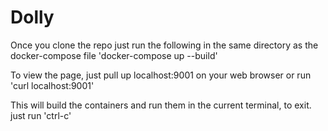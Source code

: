 # Dolly

Once you clone the repo just run the following in the same directory as the docker-compose file 'docker-compose up --build'

To view the page, just pull up localhost:9001 on your web browser or run 'curl localhost:9001'

This will build the containers and run them in the current terminal, to exit. just run 'ctrl-c'
